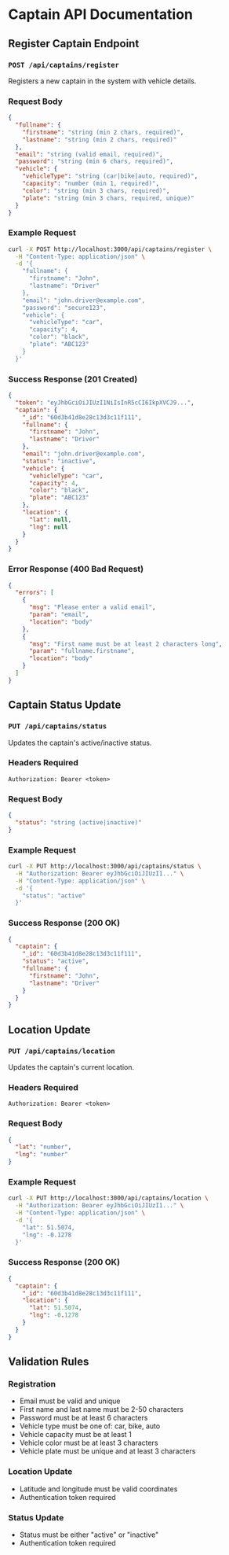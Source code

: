 # Captain API Documentation

## Register Captain Endpoint

### `POST /api/captains/register`

Registers a new captain in the system with vehicle details.

### Request Body
```json
{
  "fullname": {
    "firstname": "string (min 2 chars, required)",
    "lastname": "string (min 2 chars, required)"
  },
  "email": "string (valid email, required)",
  "password": "string (min 6 chars, required)",
  "vehicle": {
    "vehicleType": "string (car|bike|auto, required)",
    "capacity": "number (min 1, required)",
    "color": "string (min 3 chars, required)",
    "plate": "string (min 3 chars, required, unique)"
  }
}
```

### Example Request
```bash
curl -X POST http://localhost:3000/api/captains/register \
  -H "Content-Type: application/json" \
  -d '{
    "fullname": {
      "firstname": "John",
      "lastname": "Driver"
    },
    "email": "john.driver@example.com",
    "password": "secure123",
    "vehicle": {
      "vehicleType": "car",
      "capacity": 4,
      "color": "black",
      "plate": "ABC123"
    }
  }'
```

### Success Response (201 Created)
```json
{
  "token": "eyJhbGciOiJIUzI1NiIsInR5cCI6IkpXVCJ9...",
  "captain": {
    "_id": "60d3b41d8e28c13d3c11f111",
    "fullname": {
      "firstname": "John",
      "lastname": "Driver"
    },
    "email": "john.driver@example.com",
    "status": "inactive",
    "vehicle": {
      "vehicleType": "car",
      "capacity": 4,
      "color": "black",
      "plate": "ABC123"
    },
    "location": {
      "lat": null,
      "lng": null
    }
  }
}
```

### Error Response (400 Bad Request)
```json
{
  "errors": [
    {
      "msg": "Please enter a valid email",
      "param": "email",
      "location": "body"
    },
    {
      "msg": "First name must be at least 2 characters long",
      "param": "fullname.firstname",
      "location": "body"
    }
  ]
}
```

## Captain Status Update

### `PUT /api/captains/status`

Updates the captain's active/inactive status.

### Headers Required
```
Authorization: Bearer <token>
```

### Request Body
```json
{
  "status": "string (active|inactive)"
}
```

### Example Request
```bash
curl -X PUT http://localhost:3000/api/captains/status \
  -H "Authorization: Bearer eyJhbGciOiJIUzI1..." \
  -H "Content-Type: application/json" \
  -d '{
    "status": "active"
  }'
```

### Success Response (200 OK)
```json
{
  "captain": {
    "_id": "60d3b41d8e28c13d3c11f111",
    "status": "active",
    "fullname": {
      "firstname": "John",
      "lastname": "Driver"
    }
  }
}
```

## Location Update

### `PUT /api/captains/location`

Updates the captain's current location.

### Headers Required
```
Authorization: Bearer <token>
```

### Request Body
```json
{
  "lat": "number",
  "lng": "number"
}
```

### Example Request
```bash
curl -X PUT http://localhost:3000/api/captains/location \
  -H "Authorization: Bearer eyJhbGciOiJIUzI1..." \
  -H "Content-Type: application/json" \
  -d '{
    "lat": 51.5074,
    "lng": -0.1278
  }'
```

### Success Response (200 OK)
```json
{
  "captain": {
    "_id": "60d3b41d8e28c13d3c11f111",
    "location": {
      "lat": 51.5074,
      "lng": -0.1278
    }
  }
}
```

## Validation Rules

### Registration
- Email must be valid and unique
- First name and last name must be 2-50 characters
- Password must be at least 6 characters
- Vehicle type must be one of: car, bike, auto
- Vehicle capacity must be at least 1
- Vehicle color must be at least 3 characters
- Vehicle plate must be unique and at least 3 characters

### Location Update
- Latitude and longitude must be valid coordinates
- Authentication token required

### Status Update
- Status must be either "active" or "inactive"
- Authentication token required